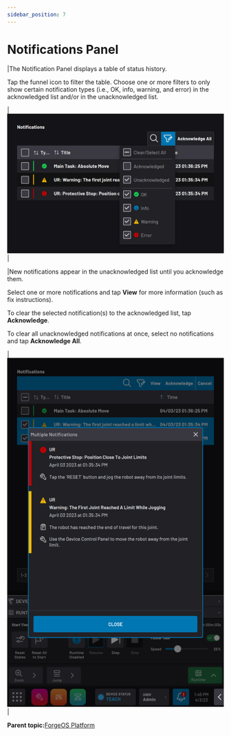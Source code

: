 ```yaml
---
sidebar_position: 7
---
```


# Notifications Panel

|The Notification Panel displays a table of status history.

 Tap the funnel icon to filter the table. Choose one or more filters to only show certain notification types \(i.e., OK, info, warning, and error\) in the acknowledged list and/or in the unacknowledged list.

|![](../Images/Platform/NotificationsPanel-Filter.png)|

|New notifications appear in the unacknowledged list until you acknowledge them.

 Select one or more notifications and tap **View** for more information \(such as fix instructions\).

 To clear the selected notification\(s\) to the acknowledged list, tap **Acknowledge**.

 To clear all unacknowledged notifications at once, select no notifications and tap **Acknowledge All**.

|![](../Images/Platform/NotificationsPanel-ViewMultiple.png)|

**Parent topic:**[ForgeOS Platform](../Platform/PlatformOverview.md)

